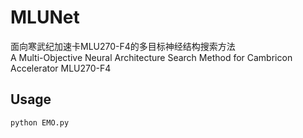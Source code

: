 # MLUNet
<div>
面向寒武纪加速卡MLU270-F4的多目标神经结构搜索方法</br>
A Multi-Objective Neural Architecture Search Method for Cambricon Accelerator MLU270-F4
</div>

## Usage
```
python EMO.py
```

